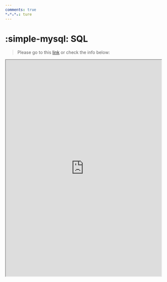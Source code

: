 ```yaml
---
comments: true
ᴴₒᴴₒᴴₒ: ture
---
```


# **:simple-mysql: SQL**

> Please go to this [link](../../5_FullStack/LANG/SQL/README.md) or check the info below:

<iframe width="100%" height="700" src="https://yuantianle.github.io/5_FullStack/LANG/SQL"></iframe>
